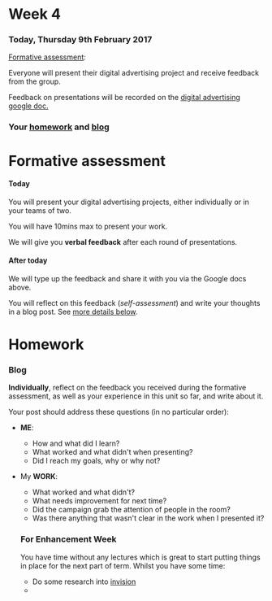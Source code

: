 # Week 4

### Today, Thursday 9th February 2017

[Formative assessment](#formative-assessment):

Everyone will present their digital advertising project and receive feedback from the group. 

Feedback on presentations will be recorded on the [digital advertising google doc.](https://docs.google.com/document/d/1YLvNO6PSzHLUitCzTJX9EclrltAGnBiOaG2gW9MT9x0/edit#)

### Your [homework](#homework) and [blog](#blog)


# Formative assessment

#### Today

You will present your digital advertising projects, either individually or in your teams of two. 

You will have 10mins max to present your work.

We will give you **verbal feedback** after each round of presentations.  

#### After today

We will type up the feedback and share it with you via the Google docs above.

You will reflect on this feedback (*self-assessment*) and write your thoughts in a blog post. See [more details below]().


# Homework

### Blog 

**Individually**, reflect on the feedback you received during the formative assessment, as well as your experience in this unit so far, and write about it.

Your post should address these questions (in no particular order):

* **ME**:
	* How and what did I learn?
	* What worked and what didn't when presenting?
	* Did I reach my goals, why or why not?  

* My **WORK**:
	* What worked and what didn't?
	* What needs improvement for next time?
	* Did the campaign grab the attention of people in the room?
	* Was there anything that wasn't clear in the work when I presented it?
    
    ### For Enhancement Week

	You have time without any lectures which is great to start putting things in place for the next part of term. Whilst you have some time:

	* Do some research into [invision](https://www.invisionapp.com/)
	* 




